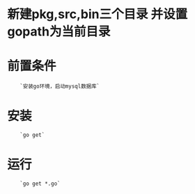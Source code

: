 
# 新建pkg,src,bin三个目录 并设置gopath为当前目录

# 前置条件
        `安装go环境，启动mysql数据库`

# 安装
		`go get`
		
# 运行
		`go get *.go`
